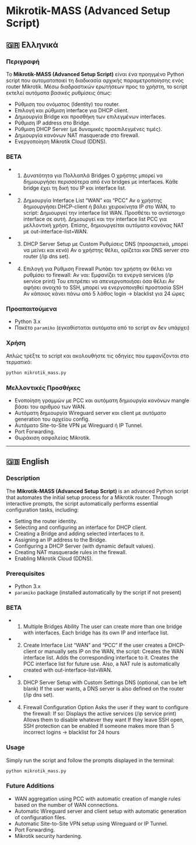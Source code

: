 # Mikrotik-MASS (Advanced Setup Script)

## 🇬🇷 Ελληνικά

### Περιγραφή
Το **Mikrotik-MASS (Advanced Setup Script)** είναι ένα προηγμένο Python script που αυτοματοποιεί τη διαδικασία αρχικής παραμετροποίησης ενός router Mikrotik. Μέσω διαδραστικών ερωτήσεων προς το χρήστη, το script εκτελεί αυτόματα βασικές ρυθμίσεις όπως:

- Ρύθμιση του ονόματος (Identity) του router.
- Επιλογή και ρύθμιση interface για DHCP client.
- Δημιουργία Bridge και προσθήκη των επιλεγμένων interfaces.
- Ρύθμιση IP address στο Bridge.
- Ρύθμιση DHCP Server (με δυναμικές προεπιλεγμένες τιμές).
- Δημιουργία κανόνων NAT masquerade στο firewall.
- Ενεργοποίηση Mikrotik Cloud (DDNS).

### BETA
-  1. Δυνατότητα για Πολλαπλά Bridges
      Ο χρήστης μπορεί να δημιουργήσει περισσότερα από ένα bridges με interfaces.
      Κάθε bridge έχει τη δική του IP και interface list.
- 2. Δημιουργία Interface List “WAN” και “PCC”
      Αν ο χρήστης δημιουργήσει DHCP-client ή βάλει χειροκίνητα IP στο WAN, το script:
      Δημιουργεί την interface list WAN.
      Προσθέτει το αντίστοιχο interface σε αυτή.
      Δημιουργεί και την interface list PCC για μελλοντική χρήση.
      Επίσης, δημιουργείται αυτόματα κανόνας NAT με out-interface-list=WAN.
- 3. DHCP Server Setup με Custom Ρυθμίσεις
      DNS (προαιρετικά, μπορεί να μείνει και κενό)
      Αν ο χρήστης θέλει, ορίζεται και DNS server στο router (/ip dns set).
- 4. Επιλογή για Ρύθμιση Firewall
      Ρωτάει τον χρήστη αν θέλει να ρυθμίσει το firewall:
      Αν ναι:
      Εμφανίζει τα ενεργά services (/ip service print)
      Του επιτρέπει να απενεργοποιήσει όσα θέλει
      Αν αφήσει ανοιχτό το SSH, μπορεί να ενεργοποιηθεί προστασία SSH
      Αν κάποιος κάνει πάνω από 5 λάθος login → blacklist για 24 ώρες

### Προαπαιτούμενα
- Python 3.x
- Πακέτο `paramiko` (εγκαθίσταται αυτόματα από το script αν δεν υπάρχει)

### Χρήση
Απλώς τρέξτε το script και ακολουθήστε τις οδηγίες που εμφανίζονται στο τερματικό:

```bash
python mikrotik_mass.py
```

### Μελλοντικές Προσθήκες
- Ενοποίηση γραμμών με PCC και αυτόματη δημιουργία κανόνων mangle βάσει του αριθμού των WAN.
- Αυτόματη δημιουργία Wireguard server και client με αυτόματο generation του αρχείου config.
- Αυτόματο Site-to-Site VPN με Wireguard ή IP Tunnel.
- Port Forwarding.
- Θωράκιση ασφαλείας Mikrotik.

---

## 🇬🇧 English

### Description
The **Mikrotik-MASS (Advanced Setup Script)** is an advanced Python script that automates the initial setup process for a Mikrotik router. Through interactive prompts, the script automatically performs essential configuration tasks, including:

- Setting the router identity.
- Selecting and configuring an interface for DHCP client.
- Creating a Bridge and adding selected interfaces to it.
- Assigning an IP address to the Bridge.
- Configuring a DHCP Server (with dynamic default values).
- Creating NAT masquerade rules in the firewall.
- Enabling Mikrotik Cloud (DDNS).

### Prerequisites
- Python 3.x
- `paramiko` package (installed automatically by the script if not present)

### BETA
- 1. Multiple Bridges Ability
      The user can create more than one bridge with interfaces.
     Each bridge has its own IP and interface list.
- 2. Create Interface List “WAN” and “PCC”
      If the user creates a DHCP-client or manually sets IP on the WAN, the script:
      Creates the WAN interface list.
      Adds the corresponding interface to it.
      Creates the PCC interface list for future use.
      Also, a NAT rule is automatically created with out-interface-list=WAN.
- 3. DHCP Server Setup with Custom Settings
      DNS (optional, can be left blank)
      If the user wants, a DNS server is also defined on the router (/ip dns set).
- 4. Firewall Configuration Option
      Asks the user if they want to configure the firewall:
      If so:
      Displays the active services (/ip service print)
      Allows them to disable whatever they want
      If they leave SSH open, SSH protection can be enabled
      If someone makes more than 5 incorrect logins → blacklist for 24 hours

### Usage
Simply run the script and follow the prompts displayed in the terminal:

```bash
python mikrotik_mass.py
```

### Future Additions
- WAN aggregation using PCC with automatic creation of mangle rules based on the number of WAN connections.
- Automatic Wireguard server and client setup with automatic generation of configuration files.
- Automatic Site-to-Site VPN setup using Wireguard or IP Tunnel.
- Port Forwarding.
- Mikrotik security hardening.

